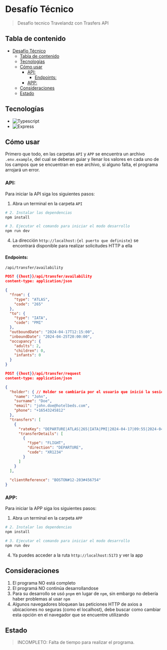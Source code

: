 # Desafío Técnico
> Desafío tecnico Travelandz con Trasfers API 

## Tabla de contenido
- [Desafío Técnico](#desafío-técnico)
  - [Tabla de contenido](#tabla-de-contenido)
  - [Tecnologías](#tecnologías)
  - [Cómo usar](#cómo-usar)
    - [API:](#api)
      - [Endpoints:](#endpoints)
    - [APP:](#app)
  - [Consideraciones](#consideraciones)
  - [Estado](#estado)


## Tecnologías

- ![Typescript](https://img.shields.io/badge/TypeScript-007ACC?style=for-the-badge&logo=typescript&logoColor=white)
- ![Express](https://img.shields.io/badge/Express.js-000000?style=for-the-badge&logo=express&logoColor=white)

## Cómo usar

Primero que todo, en las carpetas `API` y `APP` se encuentra un archivo `.env.example`, del cual se deberan guiar y llenar los valores en cada uno de los campos que se encuentran en ese archivo, si alguno falta, el programa arrojará un error.

### API:
Para iniciar la API siga los siguientes pasos:

1. Abra un terminal en la carpeta `API`

```bash
# 2. Instalar las dependencias
npm install
```

```bash
# 3. Ejecutar el comando para iniciar el modo desarrollo
npm run dev
```

4. La dirección `http://localhost:{el puerto que definiste}` se encontrará disponible para realizar solicitudes HTTP a ella

#### Endpoints:
`/api/transfer/availability`

```json
POST {{host}}/api/transfer/availability
content-type: application/json

{
  "from": {
    "type": "ATLAS",
    "code": "265"
  },
  "to": {
    "type": "IATA",
    "code": "PMI"
  },
  "outboundDate": "2024-04-17T12:15:00",
  "inboundDate": "2024-04-25T20:00:00",
  "occupancy": {
    "adults": 2,
    "children": 0,
    "infants": 0
  }
}
```

```json
POST {{host}}/api/transfer/request
content-type: application/json

{
  "holder": { // Holder se cambiaría por el usuario que inició la sesión
    "name": "John",
    "surname": "Doe",
    "email": "john.doe@hotelbeds.com",
    "phone": "+16543245812"
  },
  "transfers": [
    {
      "rateKey": "DEPARTURE|ATLAS|265|IATA|PMI|2024-04-17|09:55|2024-04-17|12:15|2~0~0||4|||||1|PRVT||CR|STND|37.36||||43|PMI|SIMPLE|9a21b233860c2ce0740c51629018bafa|1275900|R|6c283a51234f840091c29b61fdb0a8cf",
      "transferDetails": [
        {
          "type": "FLIGHT",
          "direction": "DEPARTURE",
          "code": "XR1234"
        }
      ]
    }
  ],
  
  "clientReference": "BOSTON#12-203#456754"
}
```


### APP:
Para iniciar la APP siga los siguientes pasos:

1. Abra un terminal en la carpeta `APP`

```bash
# 2. Instalar las dependencias
npm install
```

```bash
# 3. Ejecutar el comando para iniciar el modo desarrollo
npm run dev
```

4. Ya puedes acceder a la ruta `http://localhost:5173` y ver la app

## Consideraciones

1. El programa NO está completo
2. El programá NO continúa desarrollandose
3. Para su desarrollo se usó `pnpm` en lugar de `npm`, sin embargo no debería haber problemas al usar `npm`
4. Algunos navegadores bloquean las peticiones HTTP de axios a ubicaciones no seguras (como el localhost), debe buscar como cambiar esta opción en el navegador que se encuentre utilizando

## Estado
> INCOMPLETO: Falta de tiempo para realizar el programa.